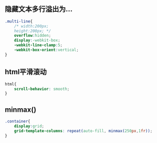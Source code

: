 <!--
 * @Author: Topskys
 * @Date: 2022-10-31 20:04:37
 * @LastEditTime: 2022-10-31 20:14:18
-->

## 隐藏文本多行溢出为...
```css
.multi-line{
    /* width:200px;
    height:200px; */
    overflow:hidden;
    display:-webkit-box;
    -webkit-line-clamp:5;
    -webkit-box-orient:vertical;
}
```



## html平滑滚动
```css
html{
    scroll-behavior: smooth;
}
```



## minmax()
```css
.container{
    display:grid;
    grid-template-columns: repeat(auto-fill, minmax(250px,1fr));
}
```